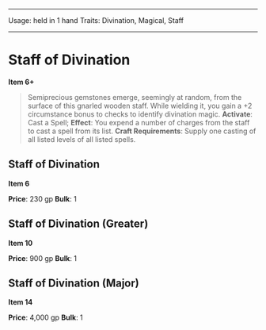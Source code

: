 
---
Usage: held in 1 hand
Traits: Divination, Magical, Staff

---

# Staff of Divination

**Item 6+**

> Semiprecious gemstones emerge, seemingly at random, from the surface of this gnarled wooden staff. While wielding it, you gain a +2 circumstance bonus to checks to identify divination magic.
**Activate**: Cast a Spell;
**Effect**: You expend a number of charges from the staff to cast a spell from its list.
**Craft Requirements**: Supply one casting of all listed levels of all listed spells.

## Staff of Divination

**Item 6**

**Price**: 230 gp
**Bulk**: 1

## Staff of Divination (Greater)

**Item 10**

**Price**: 900 gp
**Bulk**: 1

## Staff of Divination (Major)

**Item 14**

**Price**: 4,000 gp
**Bulk**: 1
